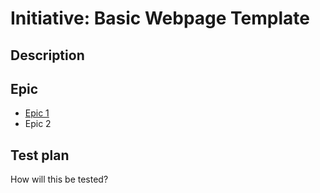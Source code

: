 # Initiative: Basic Webpage Template
## Description

## Epic
* [Epic 1](../../templates/theme/initiatives/epics/epic_template.md)
* Epic 2
## Test plan
How will this be tested?